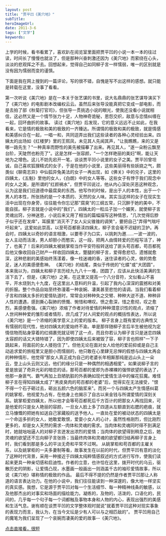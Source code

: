 ```yaml
---
layout: post 
title: "贾平凹《美穴地》"
subTitle: 
heroImageUrl: 
date: 2011-3-6
tags: ["文学"]
keywords: 
---
```


上学的时候，看书看累了，喜欢趴在阅览室里面把贾平凹的小说一本一本的往过读，时间长了慢慢也就淡了，但是那种兴奋刺激还因为《美穴地》而萦绕在心头，淡淡的悲观挥之不去。回想起来，觉得自己如同柳子言一样懦弱，唯一的区别就是没有因为懦弱而变的谨慎。

下面是我在网上搜到的一篇评论，写的很不错，自愧是写不出这样的感想。就只能是转载在这里，没事了看看。

第一次听说《美穴地》是在一本关于张艺谋的书里，说大名鼎鼎的张艺谋导演买下了《美穴地》的电影剧本改编权云云。虽然后来张导没能真把它变成一部电影，而是去拍了部《秋菊打官司》，但张导一贯挑选小说的眼光，使我还没看小说就相信，这必然又是一个情节张力十足，人物神奇诡秘，恩怨交织，敌意与恋情纠缠在一起，回环曲折的故事。
读过《美穴地》后发现，它的意义远远不止如此，在我看来，它是情的极致和美的极致的一齐臻达。所谓情的极致和美的极致，就是情感和美感纠合在一起，一唱一和，共同逗弄出我们这些读者的各种心灵经验出来。四姨太的出场如《红楼梦》里的王熙凤，未见其人先闻其声，"让我瞧瞧，来的又是哪一路先生？"一种真率而野性的美先被描摹了出来。再见其人，"遂一朵粉云飘至台阶，天陡然也粉亮了"。这是怎样一张容颜，"一个怎样艳丽的美妇"啊，能让天地为之增色。这儿不妨先宕开一笔，谈谈贾平凹小说里的女子之美。贾平凹曾坦诚，自己喜欢狐狸精式的女子，于是在他的小说里，这些美丽得有些妖娆之气，颇类似《聊斋志异》中仙狐异兔美法的女子一再出现，如《佛关》中的兑子，这里的四姨太，《五魁》里他的女人，《白朗》中的女人等等。这些女子有悖于我们观念中的女人之美，是所谓的"红颜祸水"，但贾平凹说过，他从内心深处厌恶这种观念，认为这是我们旧道德中最腐臭的东西。他写作的时候，是出于人的本性，出于一个男人的本性，所张扬的是一个本质的、天然的女人味。其实当这样的女子在现实生活中出现在你身旁，往往能令你忘记那"腐臭"的三纲五常，只沉醉于她的美中，不能自拔。柳子言就是小说中的"我们"。四姨太的一粒瓜子加一个媚笑，就使柳子言灵魂出窍，分神迷思，小说后来又用了相当的篇幅描写这种情思，"几次觉得后脖子似乎还在发痒"，耳膜里"消灭不了女人尖尖锥锥的调笑"，要把自己"弄得气喘吁吁起来"。这爱如此崇高，以至苟百都亵渎四姨太，柳子言会毫不迟疑的卫护。再会时，四姨太以奇妙的语言相激，以要枣子为口实，以挑刺为邀......一波一波的，女人主动而活泼，男人却胆小而憨实，这一段，把两人由情转爱的历程写活了，神了，也美了！后来的四姨太被姚掌柜当作平安符般转送给了匪头苟百都，苟百都死后他又像收回自己财产一样收回四姨太，蹩腿的柳子言，爱得愈悲切，遗憾就愈深，这种悲剧的美感始终荡漾着，像一柱迷魂的香，迷住读者的心灵，做的势愈足，迷人的美感便愈神。
《美穴地》的结尾，类似于传统的"化蝶"或"大团圆"，本来我以为，四姨太和柳子言历经九九八十一难，团圆了，应该从此快活美满的生活下去了，但是，《美穴地》之美，在这里又提高一个八分音符，文似看山不喜平，开水烧到九十九度，在这里出人意料的升温，引起了我内心深深的震撼和对美的折服。整个作品自始至终弥漫着一种哀婉、凄美甚至悲怆的请调。当我们看着柳子言和四姨太多折的爱情轨道时，常常会对种种失之交臂、种种大逆不道、种种非人性的遭遇，感到撕心裂肺的愤慨、惋惜和喟叹。愤之愈深，惜之愈彻，叹之愈烈，美感便愈强。《美穴地》浓缩了作者对待爱情的种种潜意识性的观点，浓缩了人世间种种爱的雏形或者情形，庶几成了对人间爱的观点的概括性表达，所以说《美穴地》是一个浓缩的美学意义上的爱的版本。
柳子言身上既有爱的古典性又有懦弱的现代性，他对四姨太的爱始终不渝。单是那伴随柳子言后半生被他视为定情信物而贴身穿着的红绸裹兜就证明了这一点，而且你若认为柳子言只是迷恋四姨太容颜的话又大错特错了，因为即使四姨太后来被毁了容，柳子言也照样"一下子跳起来，将面前的女人搂抱住了"。但他无论在面对女人给他的爱前抑或是自己主动追求爱的旅程里又是胆小而懦弱的，他只敢在心里肆无忌惮的假想与四姨太再会的种种情形，他觉得"那女人真正成为自己的老婆长年相厮那纯是远山头上一朵云，登上山头云则又远，他们的缘分只是一种偶然的相遇相爱"。如果说柳子言的爱是放诞了奇异光彩的暗恋的话，那苟百都的爱即为赤裸裸的强悍欲望的表达了，他那一身匪气、霸气再加上丑陋肮脏的外表确如现代爱情生活中的催花狂魔。难怪柳子言在得知四姨太成了"黑皮臭肉的苟百都的老婆"后，觉得实在无法接受，"恨不得一个石子砸过去，砸出五颜六色的脑浆来"。而另一个与四姨太产生情感纠葛的姚掌柜，他视爱为占有，在他身上也揭示了自古以来金钱与所谓爱情的深刻关系。姚掌柜爱四姨太，所以他才会等苟百都死后千方百计的把那女人再找回来，可是他爱的只是女人艳丽的容颜，一旦女人脸上多了四道从左额直到右腮的疤痕，就立马慷慨的把她有如送自己家藏般的送予他人。一直处在爱的被动状态的四姨太是一个命运多折的女人，她敢爱敢恨，爱耍小女人的心计，虽然性格刚烈，但比刚烈更多的，却是女人天然的需求--肉体和灵魂的需求。当肉体和灵魂同时得不到满足时，她就咄咄逼人的对柳子言迸发出浓烈的爱情；当肉体的欲望得到稍息之后，她灵魂的欲望还不忘向柳子言张扬；当最终肉体和灵魂的欲望都归结再柳子言身上时，我们看到那是多么的平淡无奇和平常不过啊。
从姚掌柜和苟百都的主雇关系，以及姚掌柜的一夫多妻制等看，故事发生在以前的时代，但贾平凹有意的淡化了这种时代背景，采用一种接近于四姨太纯粹情感叙述的方式进行写作，使我们读起来更具一种亲切感和启迪性。作者的立意，也许恰在这里，拨开时代的乌云，驱散历史的阴影，让爱情凸现，水墨画一般画出一则涵盖千古的袖珍爱情故事，所以说《美穴地》堪称情的极致的作品。
最后不得不提的仍然是作者贾平凹那让人称道的语言表达功力。在他的小说中，我们往往能读到一种深邃的，像大地一样坚实的真实感。我想，它是源于贾平凹对每一个生活细节、每一种精神线条的敏感，以及他那杰出的对事实和场面的描绘能力。凝练的，及物的，活泼的，口语化的，民间的，几乎每一个句子每一个词都触及事物本身和人物的内心，表现出强烈的美感和生活气息。谢有顺在谈贾平凹的文学整体观时就说"就着贾平凹这种对现实事象的表现力而言，我认为，在当今文坛是少有人可以与之相匹敌的"。
贾平凹用自己的魔笔为我们呈现了一个哀婉而凄美的爱的故事--《美穴地》。

[点击直接看，很短](http://www.themysql.com/wp-content/uploads/2011/03/美穴地.txt)